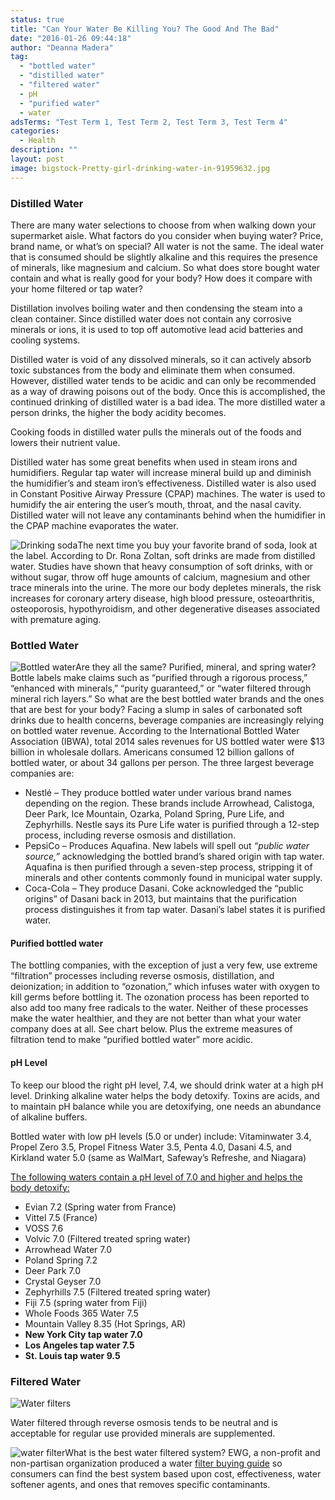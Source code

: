 ```yaml
---
status: true
title: "Can Your Water Be Killing You? The Good And The Bad"
date: "2016-01-26 09:44:18"
author: "Deanna Madera"
tag:
  - "bottled water"
  - "distilled water"
  - "filtered water"
  - pH
  - "purified water"
  - water
adsTerms: "Test Term 1, Test Term 2, Test Term 3, Test Term 4"
categories:
  - Health
description: ""
layout: post
image: bigstock-Pretty-girl-drinking-water-in-91959632.jpg
---
```


### Distilled Water

There are many water selections to choose from when walking down your supermarket aisle. What factors do you consider when buying water? Price, brand name, or what’s on special? All water is not the same. The ideal water that is consumed should be slightly alkaline and this requires the presence of minerals, like magnesium and calcium. So what does store bought water contain and what is really good for your body? How does it compare with your home filtered or tap water?

Distillation involves boiling water and then condensing the steam into a clean container. Since distilled water does not contain any corrosive minerals or ions, it is used to top off automotive lead acid batteries and cooling systems.

Distilled water is void of any dissolved minerals, so it can actively absorb toxic substances from the body and eliminate them when consumed. However, distilled water tends to be acidic and can only be recommended as a way of drawing poisons out of the body. Once this is accomplished, the continued drinking of distilled water is a bad idea. The more distilled water a person drinks, the higher the body acidity becomes.

Cooking foods in distilled water pulls the minerals out of the foods and lowers their nutrient value.

Distilled water has some great benefits when used in steam irons and humidifiers. Regular tap water will increase mineral build up and diminish the humidifier’s and steam iron’s effectiveness. Distilled water is also used in Constant Positive Airway Pressure (CPAP) machines. The water is used to humidify the air entering the user’s mouth, throat, and the nasal cavity. Distilled water will not leave any contaminants behind when the humidifier in the CPAP machine evaporates the water.

![Drinking soda](/posts/bigstock-Watching-An-Exciting-Movie-91323602-1024x681.jpg)The next time you buy your favorite brand of soda, look at the label. According to Dr. Rona Zoltan, soft drinks are made from distilled water. Studies have shown that heavy consumption of soft drinks, with or without sugar, throw off huge amounts of calcium, magnesium and other trace minerals into the urine. The more our body depletes minerals, the risk increases for coronary artery disease, high blood pressure, osteoarthritis, osteoporosis, hypothyroidism, and other degenerative diseases associated with premature aging.

### Bottled Water

![Bottled water](/posts/bigstock-Image-of-many-plastic-bottles-13784084.jpg)Are they all the same? Purified, mineral, and spring water? Bottle labels make claims such as “purified through a rigorous process,” “enhanced with minerals,” “purity guaranteed,” or “water filtered through mineral rich layers.” So what are the best bottled water brands and the ones that are best for your body? Facing a slump in sales of carbonated soft drinks due to health concerns, beverage companies are increasingly relying on bottled water revenue. According to the International Bottled Water Association (IBWA), total 2014 sales revenues for US bottled water were $13 billion in wholesale dollars. Americans consumed 12 billion gallons of bottled water, or about 34 gallons per person. The three largest beverage companies are:

- Nestlé – They produce bottled water under various brand names depending on the region. These brands include Arrowhead, Calistoga, Deer Park, Ice Mountain, Ozarka, Poland Spring, Pure Life, and Zephyrhills. Nestle says its Pure Life water is purified through a 12-step process, including reverse osmosis and distillation.
- PepsiCo – Produces Aquafina. New labels will spell out _“public water source,”_ acknowledging the bottled brand’s shared origin with tap water. Aquafina is then purified through a seven-step process, stripping it of minerals and other contents commonly found in municipal water supply.
- Coca-Cola – They produce Dasani. Coke acknowledged the “public origins” of Dasani back in 2013, but maintains that the purification process distinguishes it from tap water. Dasani’s label states it is purified water.

#### Purified bottled water

The bottling companies, with the exception of just a very few, use extreme “filtration” processes including reverse osmosis, distillation, and deionization; in addition to “ozonation,” which infuses water with oxygen to kill germs before bottling it. The ozonation process has been reported to also add too many free radicals to the water. Neither of these processes make the water healthier, and they are not better than what your water company does at all. See chart below. Plus the extreme measures of filtration tend to make “purified bottled water” more acidic.

#### pH Level

To keep our blood the right pH level, 7.4, we should drink water at a high pH level. Drinking alkaline water helps the body detoxify. Toxins are acids, and to maintain pH balance while you are detoxifying, one needs an abundance of alkaline buffers.

Bottled water with low pH levels (5.0 or under) include: Vitaminwater 3.4, Propel Zero 3.5, Propel Fitness Water 3.5, Penta 4.0, Dasani 4.5, and Kirkland water 5.0 (same as WalMart, Safeway’s Refreshe, and Niagara)

<span style="text-decoration: underline;">The following waters contain a pH level of 7.0 and higher and helps the body detoxify:</span>

- Evian 7.2 (Spring water from France)
- Vittel 7.5 (France)
- VOSS 7.6
- Volvic 7.0 (Filtered treated spring water)
- Arrowhead Water 7.0
- Poland Spring 7.2
- Deer Park 7.0
- Crystal Geyser 7.0
- Zephyrhills 7.5 (Filtered treated spring water)
- Fiji 7.5 (spring water from Fiji)
- Whole Foods 365 Water 7.5
- Mountain Valley 8.35 (Hot Springs, AR)
- **New York City tap water 7.0**
- **Los Angeles tap water 7.5**
- **St. Louis tap water 9.5**

### Filtered Water

![Water filters](/posts/bigstock-Filter-system-for-water-treatm-60280706.jpg)

Water filtered through reverse osmosis tends to be neutral and is acceptable for regular use provided minerals are supplemented.

![water filter](/posts/EWG-2.jpg)What is the best water filtered system? EWG, a non-profit and non-partisan organization produced a water [filter buying guide](https://www.ewg.org/research/ewgs-water-filter-buying-guide) so consumers can find the best system based upon cost, effectiveness, water softener agents, and ones that removes specific contaminants.
